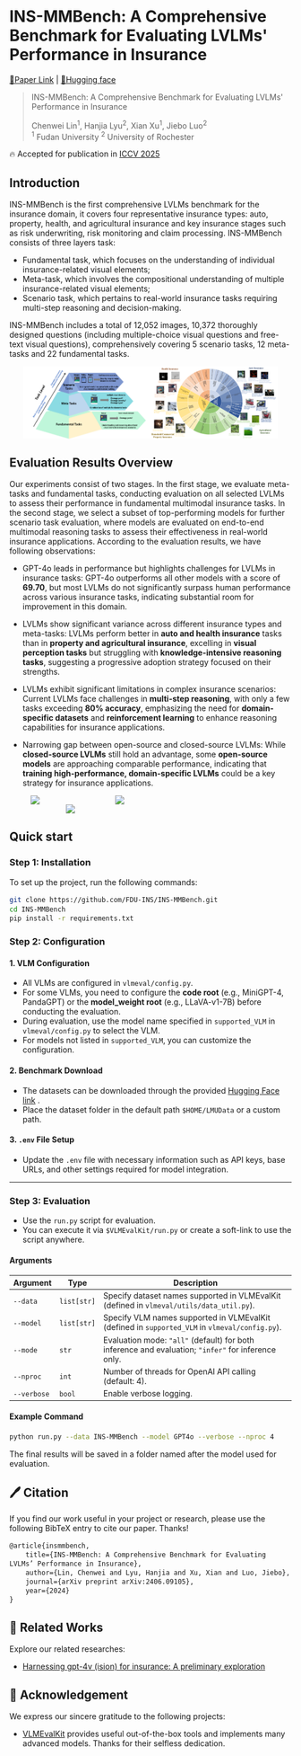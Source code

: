 # INS-MMBench: A Comprehensive Benchmark for Evaluating LVLMs' Performance in Insurance
[📄Paper Link](https://arxiv.org/pdf/2406.09105) | [🤗Hugging face](https://huggingface.co/datasets/FDU-INS/INS-MMBench)

> INS-MMBench: A Comprehensive Benchmark for Evaluating LVLMs' Performance in Insurance
> 
> Chenwei Lin<sup>1</sup>, Hanjia Lyu<sup>2</sup>, Xian Xu<sup>1</sup>, Jiebo Luo<sup>2</sup>  
<sup>1</sup> Fudan University  <sup>2</sup> University of Rochester

🔥 Accepted for publication in [ICCV 2025](https://iccv.thecvf.com/)

## Introduction
INS-MMBench is the first comprehensive LVLMs benchmark for the insurance domain, it covers four representative insurance types: auto, property, health, and agricultural insurance and key insurance stages such as risk underwriting, risk monitoring and claim processing. INS-MMBench consists of three layers task: 
 - Fundamental task, which focuses on the understanding of individual insurance-related visual elements;
 - Meta-task, which involves the compositional understanding of multiple insurance-related visual elements;
 - Scenario task, which pertains to real-world insurance tasks requiring multi-step reasoning and decision-making.

INS-MMBench includes a total of 12,052 images, 10,372 thoroughly designed questions (including multiple-choice visual questions and free-text visual questions), comprehensively covering 5 scenario tasks, 12 meta-tasks and 22 fundamental tasks.
<div style="display: flex; justify-content: center;">
    <img src="assets/Pyramid.png" width="45%">
    <img src="assets/task_overview.png" width="45%">
</div>

## Evaluation Results Overview
Our experiments consist of two stages. In the first stage, we evaluate meta-tasks and fundamental tasks, conducting evaluation on all selected LVLMs to assess their performance in fundamental multimodal insurance tasks. In the second stage, we select a subset of top-performing models for further scenario task evaluation, where models are evaluated on end-to-end multimodal reasoning tasks to assess their effectiveness in real-world insurance applications. According to the evaluation results, we have following observations:

- GPT-4o leads in performance but highlights challenges for LVLMs in insurance tasks: GPT-4o outperforms all other models with a score of **69.70**, but most LVLMs do not significantly surpass human performance across various insurance tasks, indicating substantial room for improvement in this domain.  

- LVLMs show significant variance across different insurance types and meta-tasks: LVLMs perform better in **auto and health insurance** tasks than in **property and agricultural insurance**, excelling in **visual perception tasks** but struggling with **knowledge-intensive reasoning tasks**, suggesting a progressive adoption strategy focused on their strengths.  

- LVLMs exhibit significant limitations in complex insurance scenarios: Current LVLMs face challenges in **multi-step reasoning**, with only a few tasks exceeding **80% accuracy**, emphasizing the need for **domain-specific datasets** and **reinforcement learning** to enhance reasoning capabilities for insurance applications.  

- Narrowing gap between open-source and closed-source LVLMs: While **closed-source LVLMs** still hold an advantage, some **open-source models** are approaching comparable performance, indicating that **training high-performance, domain-specific LVLMs** could be a key strategy for insurance applications.  

<div style="display: flex; justify-content: center;">
    <img src="assets/evaluation_insurance_type.png" width="30%">
    <img src="assets/evaluation_meta_task.png" width="55%">
</div>

<div style="display: flex; justify-content: center;">
    <img src="assets/evaluation_scenario_task.png" width="60%">
</div>

## Quick start
### Step 1: Installation
To set up the project, run the following commands:

```bash
git clone https://github.com/FDU-INS/INS-MMBench.git
cd INS-MMBench
pip install -r requirements.txt
```

### Step 2: Configuration

#### 1. VLM Configuration
- All VLMs are configured in `vlmeval/config.py`.
- For some VLMs, you need to configure the **code root** (e.g., MiniGPT-4, PandaGPT) or the **model_weight root** (e.g., LLaVA-v1-7B) before conducting the evaluation.
- During evaluation, use the model name specified in `supported_VLM` in `vlmeval/config.py` to select the VLM.
- For models not listed in `supported_VLM`, you can customize the configuration.

#### 2. Benchmark Download
- The datasets can be downloaded through the provided [Hugging Face link](https://huggingface.co/datasets/FDU-INS/INS-MMBench) .
- Place the dataset folder in the default path `$HOME/LMUData` or a custom path.

#### 3. `.env` File Setup
- Update the `.env` file with necessary information such as API keys, base URLs, and other settings required for model integration.

---

### Step 3: Evaluation

- Use the `run.py` script for evaluation. 
- You can execute it via `$VLMEvalKit/run.py` or create a soft-link to use the script anywhere.

#### Arguments
| Argument     | Type        | Description                                                                                      |
|--------------|-------------|--------------------------------------------------------------------------------------------------|
| `--data`     | `list[str]` | Specify dataset names supported in VLMEvalKit (defined in `vlmeval/utils/data_util.py`).          |
| `--model`    | `list[str]` | Specify VLM names supported in VLMEvalKit (defined in `supported_VLM` in `vlmeval/config.py`).    |
| `--mode`     | `str`       | Evaluation mode: `"all"` (default) for both inference and evaluation; `"infer"` for inference only. |
| `--nproc`    | `int`       | Number of threads for OpenAI API calling (default: 4).                                           |
| `--verbose`  | `bool`      | Enable verbose logging.                                                                          |

#### Example Command
```bash
python run.py --data INS-MMBench --model GPT4o --verbose --nproc 4
```
The final results will be saved in a folder named after the model used for evaluation.

## 🖊️ Citation 
If you find our work useful in your project or research, please use the following BibTeX entry to cite our paper. Thanks!
```
@article{insmmbench,
    title={INS-MMBench: A Comprehensive Benchmark for Evaluating LVLMs’ Performance in Insurance}, 
    author={Lin, Chenwei and Lyu, Hanjia and Xu, Xian and Luo, Jiebo},
    journal={arXiv preprint arXiv:2406.09105},
    year={2024}
}
```

## 📜 Related Works
Explore our related researches:
- [Harnessing gpt-4v (ision) for insurance: A preliminary exploration](https://arxiv.org/pdf/2404.09690)

## 💐 Acknowledgement
We express our sincere gratitude to the following projects:
- [VLMEvalKit](https://github.com/open-compass/VLMEvalKit) provides useful out-of-the-box tools and implements many advanced models. Thanks for their selfless dedication.
